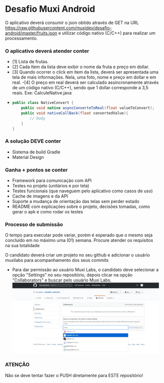 # Desafio Muxi Android
O aplicativo deverá consumir o json obtido através de GET na URL https://raw.githubusercontent.com/muxidev/desafio-android/master/fruits.json e utilizar código nativo (C/C++) para realizar um processamento.

### O aplicativo deverá atender conter
 - [1] Lista de frutas. 
 - [2] Cada Item da lista deve exibir o nome da fruta e preço em dollar.
 - [3] Quando ocorrer o click em item da lista, deverá ser apresentada uma tela de mais informações. Nela, uma foto, nome e preço em dollar e em real. 
  -[4] O preço em real deverá ser calculado assincronamente através de um código nativo (C/C++), sendo que 1 dollar corresponde a 3,5 reais. 
  Exe: CalculeNative.java
  - ```java
    public class NativeConvert {
        public void native asyncConverteToReal(float valueToConvert);
        public void nativeCallBack(float convertedValue){
            // body
        }
    }
      ```
  
  
### A solução DEVE conter
- Sistema de build Gradle
-  Material Design

### Ganha + pontos se conter
- Framework para comunicação com API
- Testes no projeto (unitários e por tela)
- Testes funcionais (que naveguem pelo aplicativo como casos de uso)
- Cache de imagens e da API
- Suporte a mudança de orientação das telas sem perder estado
- README com explicações sobre o projeto, decisões tomadas, como gerar o apk e como rodar os testes
 


### **Processo de submissão** ###
O tempo para executar pode variar, porém é esperado que o mesmo seja concluído em no máximo uma (01) semana. Procure atender os requisitos na sua totalidade

O candidato deverá criar um projeto no seu github e adicionar o usuário muxilabs para acompanhamento dos seus commits
 - Para dar permissão ao usuário Muxi Labs, o candidato deve selecionar a opção "Settings" no seu repositório, depois clicar na opção "Collaborators" e buscar pelo usuário Muxi Labs.
![Alt text](images/add-permission.jpg?raw=true "Exemplo de como dar permissão para o usuário Muxi Labs")
### **ATENÇÂO** ###
Não se deve tentar fazer o PUSH diretamente para ESTE repositório!
